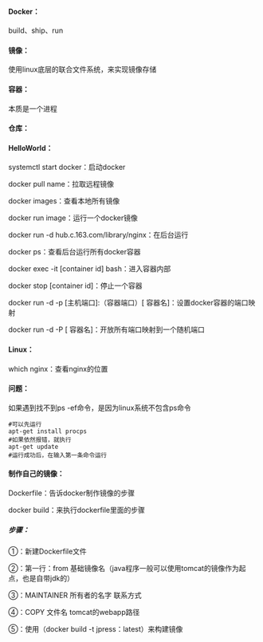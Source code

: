 #### Docker：

build、ship、run

#### 镜像：

使用linux底层的联合文件系统，来实现镜像存储

#### 容器：

本质是一个进程

#### 仓库：

#### HelloWorld：

systemctl start docker：启动docker

docker pull name：拉取远程镜像

docker images：查看本地所有镜像

docker run image：运行一个docker镜像

docker run -d hub.c.163.com/library/nginx：在后台运行

docker ps：查看后台运行所有docker容器

docker exec -it [container id] bash：进入容器内部

docker stop [container id]：停止一个容器

docker run -d -p [主机端口]:（容器端口）[ 容器名]：设置docker容器的端口映射

docker run -d -P [ 容器名]：开放所有端口映射到一个随机端口

#### Linux：

which nginx：查看nginx的位置

#### 问题：

如果遇到找不到ps -ef命令，是因为linux系统不包含ps命令

```shell
#可以先运行
apt-get install procps
#如果依然报错，就执行
apt-get update
#运行成功后，在输入第一条命令运行
```

#### 制作自己的镜像：

Dockerfile：告诉docker制作镜像的步骤

docker build：来执行dockerfile里面的步骤

##### 步骤：

①：新建Dockerfile文件

②：第一行：from 基础镜像名（java程序一般可以使用tomcat的镜像作为起点，也是自带jdk的）

③：MAINTAINER 所有者的名字 联系方式

④：COPY 文件名 tomcat的webapp路径

⑤：使用（docker build -t jpress：latest）来构建镜像

